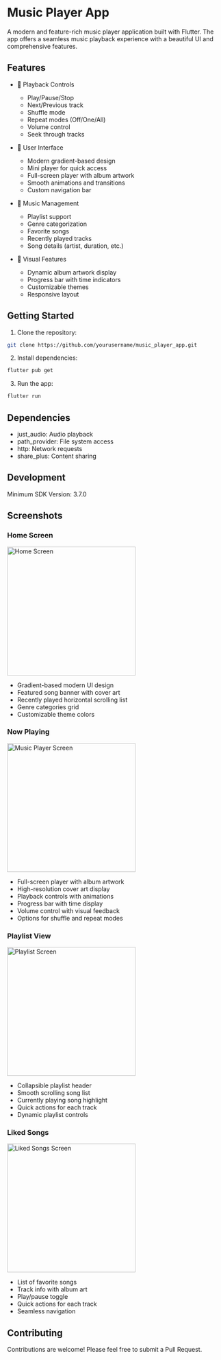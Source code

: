 # Music Player App

A modern and feature-rich music player application built with Flutter. The app offers a seamless
music playback experience with a beautiful UI and comprehensive features.

## Features

- 🎵 Playback Controls
    - Play/Pause/Stop
    - Next/Previous track
    - Shuffle mode
    - Repeat modes (Off/One/All)
    - Volume control
    - Seek through tracks

- 📱 User Interface
    - Modern gradient-based design
    - Mini player for quick access
    - Full-screen player with album artwork
    - Smooth animations and transitions
    - Custom navigation bar

- 📝 Music Management
    - Playlist support
    - Genre categorization
    - Favorite songs
    - Recently played tracks
    - Song details (artist, duration, etc.)

- 🎨 Visual Features
    - Dynamic album artwork display
    - Progress bar with time indicators
    - Customizable themes
    - Responsive layout

## Getting Started

1. Clone the repository:

```bash
git clone https://github.com/yourusername/music_player_app.git
```

2. Install dependencies:

```bash
flutter pub get
```

3. Run the app:

```bash
flutter run
```

## Dependencies

- just_audio: Audio playback
- path_provider: File system access
- http: Network requests
- share_plus: Content sharing

## Development

Minimum SDK Version: 3.7.0

## Screenshots

### Home Screen
<img src="app%20design/img_14.png" width="300" alt="Home Screen">

- Gradient-based modern UI design
- Featured song banner with cover art
- Recently played horizontal scrolling list
- Genre categories grid
- Customizable theme colors

### Now Playing
<img src="app%20design/img_15.png" width="300" alt="Music Player Screen">

- Full-screen player with album artwork
- High-resolution cover art display
- Playback controls with animations
- Progress bar with time display
- Volume control with visual feedback
- Options for shuffle and repeat modes

### Playlist View  
<img src="app%20design/img_16.png" width="300" alt="Playlist Screen">

- Collapsible playlist header
- Smooth scrolling song list
- Currently playing song highlight
- Quick actions for each track
- Dynamic playlist controls

### Liked Songs
<img src="app%20design/img_17.png" width="300" alt="Liked Songs Screen">

- List of favorite songs
- Track info with album art
- Play/pause toggle
- Quick actions for each track
- Seamless navigation

## Contributing

Contributions are welcome! Please feel free to submit a Pull Request.

